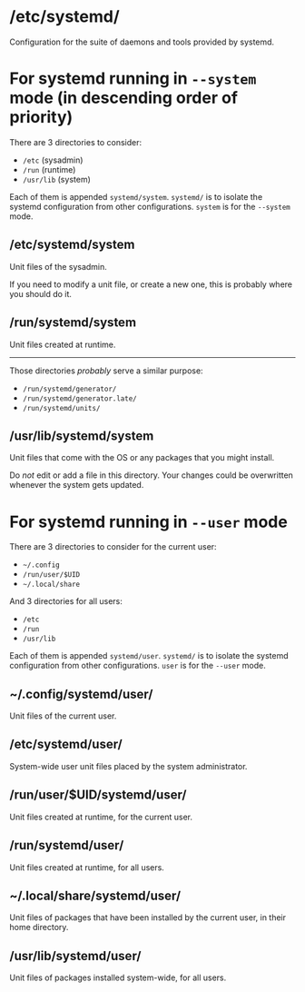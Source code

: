 # /etc/systemd/

Configuration for the suite of daemons and tools provided by systemd.

##
# For systemd running in `--system` mode (in descending order of priority)

There are 3 directories to consider:

   - `/etc` (sysadmin)
   - `/run` (runtime)
   - `/usr/lib` (system)

Each of them is appended `systemd/system`.
`systemd/` is to isolate the systemd configuration from other configurations.
`system` is for the `--system` mode.

## /etc/systemd/system

Unit files of the sysadmin.

If you need to  modify a unit file, or create a new  one, this is probably where
you should do it.

## /run/systemd/system

Unit files created at runtime.

---

Those directories *probably* serve a similar purpose:

   - `/run/systemd/generator/`
   - `/run/systemd/generator.late/`
   - `/run/systemd/units/`

## /usr/lib/systemd/system

Unit files that come with the OS or any packages that you might install.

Do *not* edit or add a file in this directory.
Your changes could be overwritten whenever the system gets updated.

#
# For systemd running in `--user` mode

There are 3 directories to consider for the current user:

   - `~/.config`
   - `/run/user/$UID`
   - `~/.local/share`

And 3 directories for all users:

   - `/etc`
   - `/run`
   - `/usr/lib`

Each of them is appended `systemd/user`.
`systemd/` is to isolate the systemd configuration from other configurations.
`user` is for the `--user` mode.

## ~/.config/systemd/user/

Unit files of the current user.

## /etc/systemd/user/

System-wide user unit files placed by the system administrator.

## /run/user/$UID/systemd/user/

Unit files created at runtime, for the current user.

## /run/systemd/user/

Unit files created at runtime, for all users.

## ~/.local/share/systemd/user/

Unit files of  packages that have been  installed by the current  user, in their
home directory.

## /usr/lib/systemd/user/

Unit files of packages installed system-wide, for all users.


